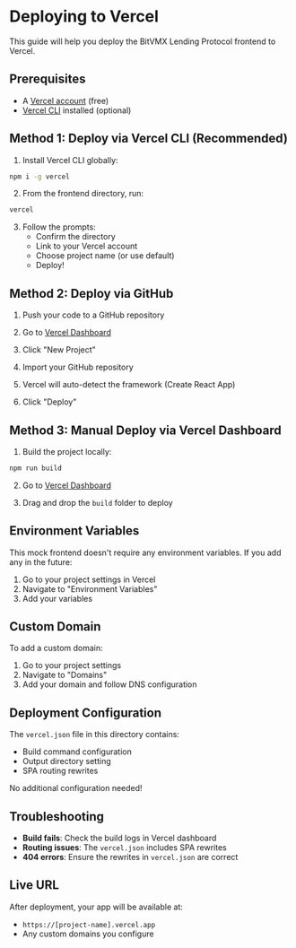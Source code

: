 # Deploying to Vercel

This guide will help you deploy the BitVMX Lending Protocol frontend to Vercel.

## Prerequisites

- A [Vercel account](https://vercel.com/signup) (free)
- [Vercel CLI](https://vercel.com/cli) installed (optional)

## Method 1: Deploy via Vercel CLI (Recommended)

1. Install Vercel CLI globally:
```bash
npm i -g vercel
```

2. From the frontend directory, run:
```bash
vercel
```

3. Follow the prompts:
   - Confirm the directory
   - Link to your Vercel account
   - Choose project name (or use default)
   - Deploy!

## Method 2: Deploy via GitHub

1. Push your code to a GitHub repository

2. Go to [Vercel Dashboard](https://vercel.com/dashboard)

3. Click "New Project"

4. Import your GitHub repository

5. Vercel will auto-detect the framework (Create React App)

6. Click "Deploy"

## Method 3: Manual Deploy via Vercel Dashboard

1. Build the project locally:
```bash
npm run build
```

2. Go to [Vercel Dashboard](https://vercel.com/dashboard)

3. Drag and drop the `build` folder to deploy

## Environment Variables

This mock frontend doesn't require any environment variables. If you add any in the future:

1. Go to your project settings in Vercel
2. Navigate to "Environment Variables"
3. Add your variables

## Custom Domain

To add a custom domain:

1. Go to your project settings
2. Navigate to "Domains"
3. Add your domain and follow DNS configuration

## Deployment Configuration

The `vercel.json` file in this directory contains:
- Build command configuration
- Output directory setting
- SPA routing rewrites

No additional configuration needed!

## Troubleshooting

- **Build fails**: Check the build logs in Vercel dashboard
- **Routing issues**: The `vercel.json` includes SPA rewrites
- **404 errors**: Ensure the rewrites in `vercel.json` are correct

## Live URL

After deployment, your app will be available at:
- `https://[project-name].vercel.app`
- Any custom domains you configure